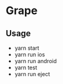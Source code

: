 # Grape

## Usage
<ul>
  <li>yarn start</li>
  <li>yarn run ios</li>
  <li>yarn run android</li>
  <li>yarn test</li>
  <li>yarn run eject</li>
</ul>

